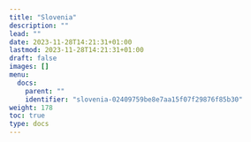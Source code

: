 ```yaml
---
title: "Slovenia"
description: ""
lead: ""
date: 2023-11-28T14:21:31+01:00
lastmod: 2023-11-28T14:21:31+01:00
draft: false
images: []
menu:
  docs:
    parent: ""
    identifier: "slovenia-02409759be8e7aa15f07f29876f85b30"
weight: 178
toc: true
type: docs
---
```

